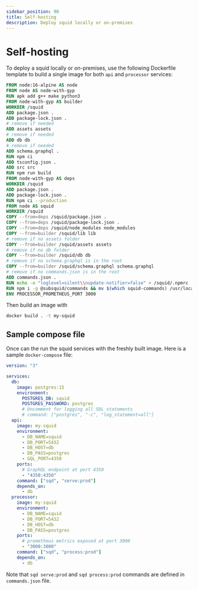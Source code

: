 ```yaml
---
sidebar_position: 90
title: Self-hosting
description: Deploy squid locally or on-premises
---
```


# Self-hosting

To deploy a squid locally or on-premises, use the following Dockerfile template to build a single image for both `api` and `processor` services:

```dockerfile title="Dockerfile"
FROM node:16-alpine AS node
FROM node AS node-with-gyp
RUN apk add g++ make python3
FROM node-with-gyp AS builder
WORKDIR /squid
ADD package.json .
ADD package-lock.json .
# remove if needed
ADD assets assets 
# remove if needed
ADD db db
# remove if needed
ADD schema.graphql .
RUN npm ci
ADD tsconfig.json .
ADD src src
RUN npm run build
FROM node-with-gyp AS deps
WORKDIR /squid
ADD package.json .
ADD package-lock.json .
RUN npm ci --production
FROM node AS squid
WORKDIR /squid
COPY --from=deps /squid/package.json .
COPY --from=deps /squid/package-lock.json .
COPY --from=deps /squid/node_modules node_modules
COPY --from=builder /squid/lib lib
# remove if no assets folder
COPY --from=builder /squid/assets assets
# remove if no db folder
COPY --from=builder /squid/db db
# remove if no schema.graphql is in the root
COPY --from=builder /squid/schema.graphql schema.graphql
# remove if no commands.json is in the root
ADD commands.json .
RUN echo -e "loglevel=silent\\nupdate-notifier=false" > /squid/.npmrc
RUN npm i -g @subsquid/commands && mv $(which squid-commands) /usr/local/bin/sqd
ENV PROCESSOR_PROMETHEUS_PORT 3000
```

Then build an image with 
```bash
docker build . -t my-squid
```

## Sample compose file

Once can the run the squid services with the freshly built image. Here is a sample `docker-compose` file:

```yaml
version: "3"

services:
  db:
    image: postgres:15
    environment:
      POSTGRES_DB: squid
      POSTGRES_PASSWORD: postgres
      # Uncomment for logging all SQL statements
      # command: ["postgres", "-c", "log_statement=all"]
  api:
    image: my-squid
    environment:
      - DB_NAME=squid
      - DB_PORT=5432
      - DB_HOST=db
      - DB_PASS=postgres
      - GQL_PORT=4350
    ports:
      # GraphQL endpoint at port 4350
      - "4350:4350"
    command: ["sqd", "serve:prod"]
    depends_on:
      - db
  processor:
    image: my-squid
    environment:
      - DB_NAME=squid
      - DB_PORT=5432
      - DB_HOST=db
      - DB_PASS=postgres
    ports:
      # prometheus metrics exposed at port 3000
      - "3000:3000"
    command: ["sqd", "process:prod"]
    depends_on:
      - db
```

Note that `sqd serve:prod` and `sqd process:prod` commands are defined in `commands.json` file.
